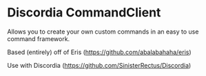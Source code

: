 # Discordia CommandClient

Allows you to create your own custom commands in an easy to use command framework.

Based (entirely) off of Eris (https://github.com/abalabahaha/eris)

Use with Discordia (https://github.com/SinisterRectus/Discordia)
